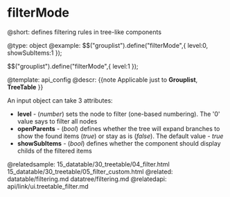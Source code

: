 filterMode
=============


@short: defines filtering rules in tree-like components
	

@type: object
@example:
$$("grouplist").define("filterMode",{
   level:0,
   showSubItems:1
});

$$("grouplist").define("filterMode",{
   level:1
});

@template:	api_config
@descr:
{{note
Applicable just to <b>Grouplist</b>, <b>TreeTable</b>
}}

An input object can take 3 attributes:

- **level** - (*number*) sets the node to filter (one-based numbering). The '0' value says to filter all nodes
- **openParents** - (*bool*) defines whether the tree will expand branches to show the found items (*true*) or stay as is (*false*). The default value - *true*
- **showSubItems** - (*bool*) defines whether the component should display childs of the filtered items

@relatedsample: 
	15_datatable/30_treetable/04_filter.html
    15_datatable/30_treetable/05_filter_custom.html
@related:
	datatable/filtering.md
	datatree/filtering.md
@relatedapi:
	api/link/ui.treetable_filter.md


